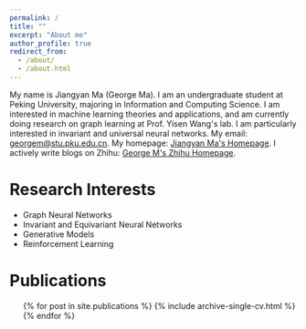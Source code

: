 ```yaml
---
permalink: /
title: ""
excerpt: "About me"
author_profile: true
redirect_from: 
  - /about/
  - /about.html
---
```


My name is Jiangyan Ma (George Ma). I am an undergraduate student at Peking University, majoring in Information and Computing Science. I am interested in machine learning theories and applications, and am currently doing research on graph learning at Prof. Yisen Wang's lab. I am particularly interested in invariant and universal neural networks. My email: [georgem@stu.pku.edu.cn](mailto:georgem@stu.pku.edu.cn). My homepage: [Jiangyan Ma's Homepage](https://georgemlp.github.io). I actively write blogs on Zhihu: [George M's Zhihu Homepage](https://www.zhihu.com/people/george-m-55).

Research Interests
======

- Graph Neural Networks
- Invariant and Equivariant Neural Networks
- Generative Models
- Reinforcement Learning

Publications
======
  <ul>{% for post in site.publications %}
    {% include archive-single-cv.html %}
  {% endfor %}</ul>
